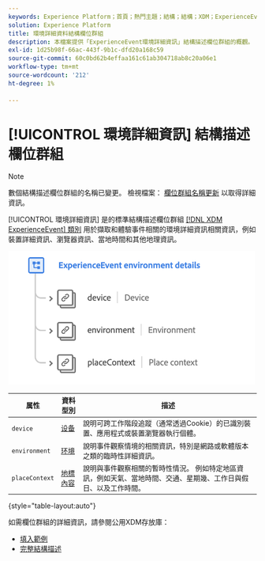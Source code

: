 ```yaml
---
keywords: Experience Platform；首頁；熱門主題；結構；結構；XDM；ExperienceEvent；欄位；結構；結構描述；結構描述設計；欄位群組；欄位群組；環境；環境詳細資訊；
solution: Experience Platform
title: 環境詳細資料結構欄位群組
description: 本檔案提供「ExperienceEvent環境詳細資訊」結構描述欄位群組的概觀。
exl-id: 1d25b98f-66ac-443f-9b1c-dfd20a168c59
source-git-commit: 60c0bd62b4effaa161c61ab304718ab8c20a06e1
workflow-type: tm+mt
source-wordcount: '212'
ht-degree: 1%

---
```



# [!UICONTROL 環境詳細資訊] 結構描述欄位群組

>[!NOTE]
>
>數個結構描述欄位群組的名稱已變更。 檢視檔案： [欄位群組名稱更新](../name-updates.md) 以取得詳細資訊。

[!UICONTROL 環境詳細資訊] 是的標準結構描述欄位群組 [[!DNL XDM ExperienceEvent] 類別](../../classes/experienceevent.md) 用於擷取和體驗事件相關的環境詳細資訊相關資訊，例如裝置詳細資訊、瀏覽器資訊、當地時間和其他地理資訊。

<img src="../../images/field-groups/environment-details.png" width="500" /><br />

| 属性 | 資料型別 | 描述 |
| --- | --- | --- |
| `device` | [设备](../../data-types/device.md) | 說明可跨工作階段追蹤（通常透過Cookie）的已識別裝置、應用程式或裝置瀏覽器執行個體。 |
| `environment` | [环境](../../data-types/environment.md) | 說明事件觀察情境的相關資訊，特別是網路或軟體版本之類的臨時性詳細資訊。 |
| `placeContext` | [地標內容](../../data-types/place-context.md) | 說明與事件觀察相關的暫時性情況。 例如特定地區資訊，例如天氣、當地時間、交通、星期幾、工作日與假日、以及工作時間。 |

{style="table-layout:auto"}

如需欄位群組的詳細資訊，請參閱公用XDM存放庫：

* [填入範例](https://github.com/adobe/xdm/blob/master/components/fieldgroups/experience-event/experienceevent-environment-details.example.1.json)
* [完整結構描述](https://github.com/adobe/xdm/blob/master/components/fieldgroups/experience-event/experienceevent-environment-details.schema.json)
